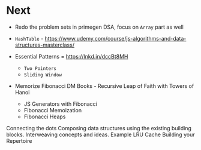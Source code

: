 # Next

- Redo the problem sets in primegen DSA, focus on `Array` part as well

- `HashTable` - <https://www.udemy.com/course/js-algorithms-and-data-structures-masterclass/>

- Essential Patterns = <https://lnkd.in/dccBt8MH>

  - `Two Pointers`
  - `Sliding Window`

- Memorize Fibonacci DM Books - Recursive Leap of Faith with Towers of Hanoi
  
  - JS Generators with Fibonacci
  - Fibonacci Memoization
  - Fibonacci Heaps

Connecting the dots
Composing data structures using the existing building blocks. Interweaving concepts and ideas. Example LRU Cache
Building your Repertoire
